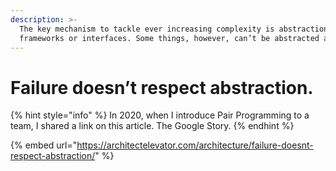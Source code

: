 ```yaml
---
description: >-
  The key mechanism to tackle ever increasing complexity is abstraction, such as
  frameworks or interfaces. Some things, however, can’t be abstracted away.
---
```


# Failure doesn’t respect abstraction.

{% hint style="info" %}
In 2020,  when I introduce Pair Programming to a team, I shared a link on this article. The Google Story.
{% endhint %}

{% embed url="https://architectelevator.com/architecture/failure-doesnt-respect-abstraction/" %}
